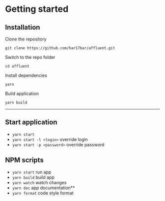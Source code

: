 # Getting started

## Installation

Clone the repository

    git clone https://github.com/har17bar/affluent.git

Switch to the repo folder

    cd affluent
    
Install dependencies
    
    yarn
    
Build application

    yarn build
   
----------
## Start application

- `yarn start`
- `yarn start -l <login>` override login
- `yarn start -p <password>` override password

## NPM scripts
- `yarn start` run app
- `yarn build` build app
- `yarn watch` watch changes
- `yarn doc` app documentation**
- `yarn format` code style format